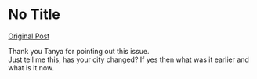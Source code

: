 # No Title

[Original Post](https://discourse.onlinedegree.iitm.ac.in/t/165959/299)

<p>Thank you Tanya for pointing out this issue.<br>
Just tell me this, has your city changed? If yes then what was it earlier and what is it now.</p>